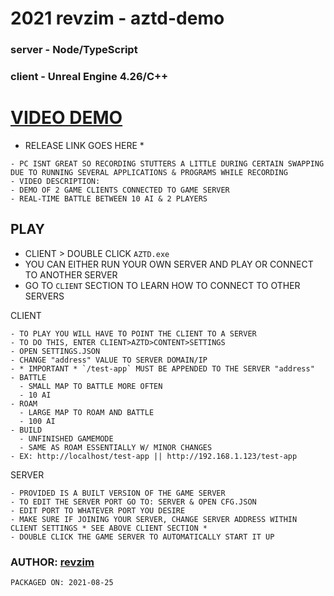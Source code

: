 # 2021 revzim - aztd-demo
### server - Node/TypeScript
### client - Unreal Engine 4.26/C++

# [VIDEO DEMO](https://streamable.com/clrt9k)
* RELEASE LINK GOES HERE *

```
- PC ISNT GREAT SO RECORDING STUTTERS A LITTLE DURING CERTAIN SWAPPING DUE TO RUNNING SEVERAL APPLICATIONS & PROGRAMS WHILE RECORDING
- VIDEO DESCRIPTION:
- DEMO OF 2 GAME CLIENTS CONNECTED TO GAME SERVER
- REAL-TIME BATTLE BETWEEN 10 AI & 2 PLAYERS
```

## PLAY
- CLIENT > DOUBLE CLICK `AZTD.exe`
- YOU CAN EITHER RUN YOUR OWN SERVER AND PLAY OR CONNECT TO ANOTHER SERVER
- GO TO `CLIENT` SECTION TO LEARN HOW TO CONNECT TO OTHER SERVERS

CLIENT
```
- TO PLAY YOU WILL HAVE TO POINT THE CLIENT TO A SERVER
- TO DO THIS, ENTER CLIENT>AZTD>CONTENT>SETTINGS
- OPEN SETTINGS.JSON
- CHANGE "address" VALUE TO SERVER DOMAIN/IP
- * IMPORTANT * `/test-app` MUST BE APPENDED TO THE SERVER "address"
- BATTLE
  - SMALL MAP TO BATTLE MORE OFTEN
  - 10 AI
- ROAM
  - LARGE MAP TO ROAM AND BATTLE
  - 100 AI
- BUILD
  - UNFINISHED GAMEMODE
  - SAME AS ROAM ESSENTIALLY W/ MINOR CHANGES
- EX: http://localhost/test-app || http://192.168.1.123/test-app
```

SERVER
```
- PROVIDED IS A BUILT VERSION OF THE GAME SERVER
- TO EDIT THE SERVER PORT GO TO: SERVER & OPEN CFG.JSON
- EDIT PORT TO WHATEVER PORT YOU DESIRE
- MAKE SURE IF JOINING YOUR SERVER, CHANGE SERVER ADDRESS WITHIN CLIENT SETTINGS * SEE ABOVE CLIENT SECTION *
- DOUBLE CLICK THE GAME SERVER TO AUTOMATICALLY START IT UP
```

### AUTHOR: [revzim](https://github.com/revzim)

```
PACKAGED ON: 2021-08-25
```
